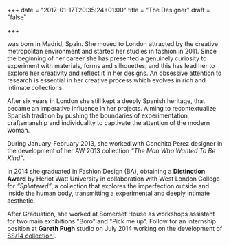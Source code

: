 +++
date = "2017-01-17T20:35:24+01:00"
title = "The Designer"
draft = "false"

+++

was born in Madrid, Spain. She moved to London attracted by the creative metropolitan environment and started her studies in fashion in 2011. Since the beginning of her career she has presented a genuinely curiosity to experiment with materials, forms and silhouettes, and this has lead her to explore her creativity and reflect it in her designs. An obsessive attention to research is essential in her creative process which evolves in rich and intimate collections.

After six years in London she still kept a deeply Spanish heritage, that became an imperative influence in her projects. Aiming to recontextualize Spanish tradition by pushing the boundaries of experimentation, craftsmanship and individuality to captivate the attention of the modern woman.

During January-February 2013, she worked with Conchita Perez designer in the development of her AW 2013 collection *“The Man Who Wanted To Be Kind”*.

In 2014 she graduated in Fashion Design (BA), obtaining a **Distinction Award** by Heriot Watt University in collaboration with West London College for *“Splintered”*, a collection that explores the imperfection outside and inside the human body, transmitting a experimental and deeply intimate aesthetic.

After Graduation, she worked at Somerset House as workshops assistant for two main exhibitions "Boro" and "Pick me up". Follow for an internship position at **Gareth Pugh** studio on July 2014 working on the development of <a href="https://www.notjustalabel.com/editorial/arantxa-morcillos-splintered-moodboard"> SS/14 collection <a/>.

